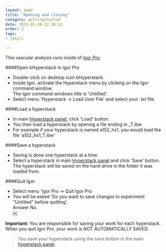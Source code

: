 ```yaml
---
layout: page
title: "Opening and closing"
category: gettingstarted
date: 2015-01-30 22:38:12
order: 2
tags:
- jekyll

---
```


This vascular analysis runs inside of [Igor Pro][1].  

####Open bHyperstack in Igor Pro  
- Double-click on desktop icon bHyperstack.  
- Inside Igor, activate the Hyperstack menu by clicking on the Igor command window.  
   The Igor command windows title is 'Untitled'.  
- Select menu 'Hyperstack -> Load User File' and select your .txt file.  

####Load a hyperstack
- In main [Hyperstack panel][2], click 'Load' button.
- You then load a hyperstack by opening a file ending in _T.ibw
- For example if your hyperstack is named a152_hs1, you would load the file 'a152_hs1_T.ibw'

####Save a hyperstack
- Saving is done one hyperstack at a time.
- Select a hyperstack in main [Hyperstack panel][2] and click 'Save' button.  
    The hyperstack will be saved on the hard-drive in the folder it was loaded from.

####Quit Igor
- Select menu 'Igor Pro -> Quit Igor Pro
- You will be asked 'Do you want to save changes to experiment "Untitled" before quitting'.  
    Answer No.  
    ￼
<p class="important"><strong>Important:</strong> You are responsible for saving your work for each hyperstack. When you quit Igor Pro, your work is NOT AUTOMATICALLY SAVED.</p>

> You save your hyperstack using the save button in the main [hyperstack panel][2].

[1]: http://wavemetrics.com
[2]: /Vascular-Analysis/hyperstack-panel/ "hyperstack panel"
